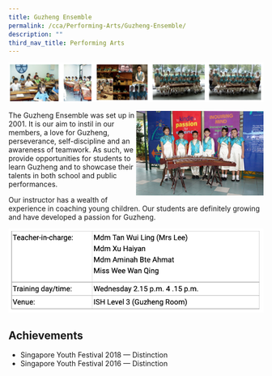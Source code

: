 ```yaml
---
title: Guzheng Ensemble
permalink: /cca/Performing-Arts/Guzheng-Ensemble/
description: ""
third_nav_title: Performing Arts
---
```

<style>
table {
  border-collapse: collapse;
  border: 1px solid black;
} 

th,td {
  border: 1px solid black;
}
table.c {
  table-layout: auto;
  width: 100%;  
}
	</style>
![](/images/guzheng.png)

<img src="/images/ge6.jpeg" style="width:50%;float:right">
		 
The Guzheng Ensemble was set up in 2001. It is our aim to instil in our members, a love for Guzheng, perseverance, self-discipline and an awareness of teamwork. As such, we provide opportunities for students to learn Guzheng and to showcase their talents in both school and public performances.  
  
Our instructor has a wealth of experience in coaching young children. Our students are definitely growing and have developed a passion for Guzheng.

![](/images/guzheng2.png)

Achievements
------------

*   Singapore Youth Festival 2018 — Distinction
*   Singapore Youth Festival 2016 — Distinction